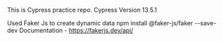This is Cypress practice repo.
Cypress Version 13.5.1


Used Faker Js to create dynamic data
npm install @faker-js/faker --save-dev
Documentation - https://fakerjs.dev/api/